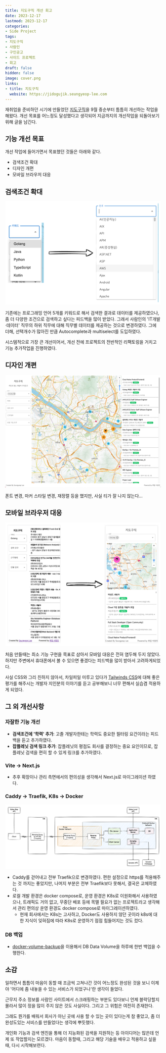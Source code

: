 ```yaml
---
title: 지도구직 개선 회고
date: 2023-12-17
lastmod: 2023-12-17
categories:
- Side Project
tags:
- 지도구직
- 사람인
- 구인공고
- 사이드 프로젝트
- 회고
draft: false
hidden: false 
image: cover.png
links:
- title: 지도구직
  website: https://jidogujik.seungyeop-lee.com
---
```


재취업을 준비하던 시기에 만들었던 [지도구직](https://jidogujik.seungyeop-lee.com)을 9월 중순부터 틈틈히 개선하는 작업을 해왔다.
개선 목표를 어느정도 달성했다고 생각되어 지금까지의 개선작업을 되돌아보기 위해 글을 남긴다.

## 기능 개선 목표

개선 작업에 들어가면서 목표했던 것들은 아래와 같다.

- 검색조건 확대
- 디자인 개편
- 모바일 브라우저 대응

## 검색조건 확대

![Before -> After](지도구직-검색조건변경.png)

기존에는 프로그래밍 언어 5개를 키워드로 해서 검색한 결과로 데이터를 제공하였으나, 좀 더 다양한 조건으로 검색하고 싶다는 피드백을 많이 받았다.
그래서 사람인의 'IT개발·데이터' 직무의 하위 직무에 대해 직무별 데이터를 제공하는 것으로 변경하였다. 그에 더해, 선택개수가 많아진 만큼 Autocomplete과 multiselect를 도입하였다.

시스템적으로 가장 큰 개선이어서, 개선 전에 프로젝트의 전반적인 리팩토링을 거치고 기능 추가작업을 진행하였다.

## 디자인 개편

![](지도구직-디자인변경.png)

폰트 변경, 마커 스타일 변경, 재정렬 등을 했지만, 사실 티가 잘 나지 않는다...

## 모바일 브라우저 대응

![Before -> After](지도구직-모바일대응.png)

처음 만들때는 최소 기능 구현을 목표로 삼아서 모바일 대응은 전혀 염두해 두지 않았다. 하지만 주변에서 휴대폰에서 볼 수 있으면 좋겠다는 피드백을 많이 받아서 고려하게되었다.

사실 CSS와 그리 친하지 않아서, 차일피일 미루고 있다가 [Tailwinds CSS](https://tailwindcss.com/)에 대해 좋은 평가를 해주시는 개발자 지인분의 이야기를 듣고 공부해보니 너무 편해서 실습겸 적용하게 되었다.

## 그 외 개선사항

### 자잘한 기능 개선

- **검색조건에 '학력' 추가**: 고졸 개발자한테는 학력도 중요한 필터링 요건이라는 피드백을 듣고 추가하였다.
- **잡플레닛 검색 링크 추가**: 잡플레닛의 평점도 회사를 결정하는 중요 요인이므로, 잡플레닛 검색을 편히 할 수 있게 링크를 추가하였다.

### Vite -> Next.js

- 추후 확장이나 관리 측면에서의 편의성을 생각해서 Next.js로 마이그레이션 하였다.

### Caddy -> Traefik, K8s -> Docker

![](지도구직-배포환경v2.png)
 
- Caddy를 걷어내고 전부 Traefik으로 변경하였다. 편한 설정으로 https를 적용해주는 것 까지는 좋았지만, 나머지 부분은 전부 Traefik보다 못해서, 결국은 교체하였다.
- 로컬 개발 환경은 docker compose로, 운영 환경은 K8s로 이원화해서 사용하였으나, 트래픽도 거의 없고, 무중단 배포 등에 목맬 필요가 없는 프로젝트라고 생각해서 관리 편의상 운영 환경도 docker compose로 마이그레이션하였다.
  - 현재 회사에서는 K8s는 고사하고, Docker도 사용하지 않던 곳이라 k8s에 대한 지식이 잊혀짐에 따라 K8s로 운영하기 점점 힘들어지는 것도 컸다.

### DB 백업

- [docker-volume-backup](https://github.com/offen/docker-volume-backup)을 이용해서 DB Data Volume을 하루에 한번 백업을 수행한다.

## 소감

일하면서 틈틈이 마음이 동할 때 조금씩 고쳐나간 것이 어느정도 완성된 것을 보니 이제야 '어디에 좀 내놓을 수 있는 서비스가 되었구나'란 생각이 들었다.

근무지 주소 정보를 사람인 사이트에서 스크래핑하는 부분도 있다보니 언제 블락당할지 몰라서 많이 정을 많이 주지 않은 것도 사실이다. 그리고 그 위험은 여전히 존재한다.

그래도 뭔가를 배워서 회사가 아닌 곳에 사용 할 수 있는 곳이 있다는게 참 좋았고, 좀 더 완성도있는 서비스를 만들었다는 생각에 뿌듯했다.

개인화 기능과 검색 엔진을 통해 더 지능화된 검색을 지원하는 등 아이디어는 많은데 언제 또 작업할지는 모르겠다. 마음이 동할때, 그리고 해당 기술을 배우고 적용하고 싶을 때, 다시 시작해보련다.
